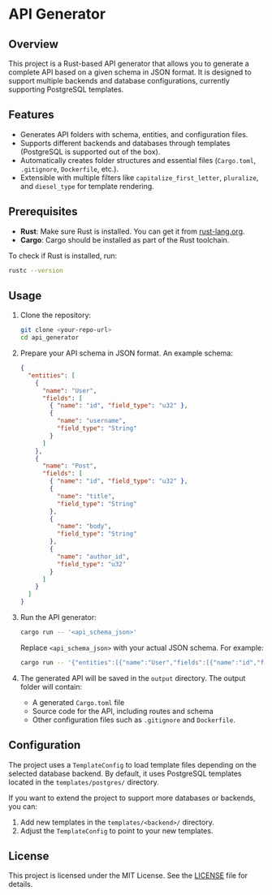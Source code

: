 # API Generator

## Overview

This project is a Rust-based API generator that allows you to generate a complete API based on a given schema in JSON format. It is designed to support multiple backends and database configurations, currently supporting PostgreSQL templates.

## Features

- Generates API folders with schema, entities, and configuration files.
- Supports different backends and databases through templates (PostgreSQL is supported out of the box).
- Automatically creates folder structures and essential files (`Cargo.toml`, `.gitignore`, `Dockerfile`, etc.).
- Extensible with multiple filters like `capitalize_first_letter`, `pluralize`, and `diesel_type` for template rendering.

## Prerequisites

- **Rust**: Make sure Rust is installed. You can get it from [rust-lang.org](https://www.rust-lang.org/tools/install).
- **Cargo**: Cargo should be installed as part of the Rust toolchain.

To check if Rust is installed, run:

```bash
rustc --version
```

## Usage

1. Clone the repository:

   ```bash
   git clone <your-repo-url>
   cd api_generator
   ```

2. Prepare your API schema in JSON format. An example schema:

   ```json
   {
     "entities": [
       {
         "name": "User",
         "fields": [
           { "name": "id", "field_type": "u32" },
           {
             "name": "username",
             "field_type": "String"
           }
         ]
       },
       {
         "name": "Post",
         "fields": [
           { "name": "id", "field_type": "u32" },
           {
             "name": "title",
             "field_type": "String"
           },
           {
             "name": "body",
             "field_type": "String"
           },
           {
             "name": "author_id",
             "field_type": "u32"
           }
         ]
       }
     ]
   }
   ```

3. Run the API generator:

   ```bash
   cargo run -- '<api_schema_json>'
   ```

   Replace `<api_schema_json>` with your actual JSON schema. For example:

   ```bash
   cargo run -- '{"entities":[{"name":"User","fields":[{"name":"id","field_type":"u32"},{"name":"username","field_type":"String"}]}]}'
   ```

4. The generated API will be saved in the `output` directory. The output folder will contain:
   - A generated `Cargo.toml` file
   - Source code for the API, including routes and schema
   - Other configuration files such as `.gitignore` and `Dockerfile`.

## Configuration

The project uses a `TemplateConfig` to load template files depending on the selected database backend. By default, it uses PostgreSQL templates located in the `templates/postgres/` directory.

If you want to extend the project to support more databases or backends, you can:

1. Add new templates in the `templates/<backend>/` directory.
2. Adjust the `TemplateConfig` to point to your new templates.

## License

This project is licensed under the MIT License. See the [LICENSE](LICENSE) file for details.
